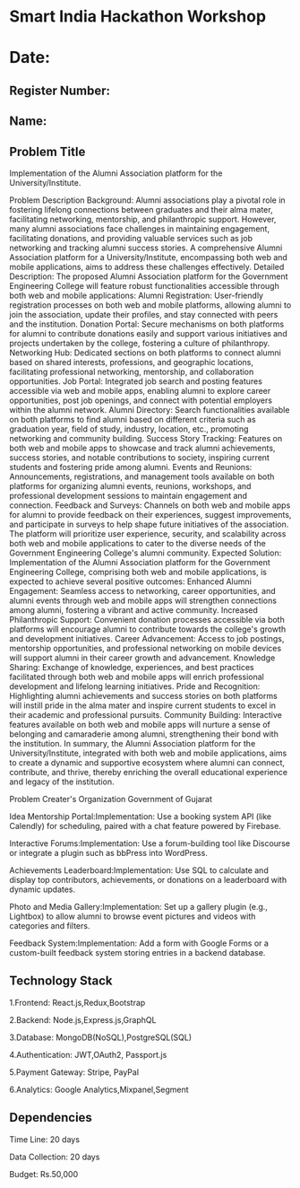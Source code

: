 # Smart India Hackathon Workshop
# Date:
## Register Number:
## Name:
## Problem Title
Implementation of the Alumni Association platform for the University/Institute.

Problem Description
Background: Alumni associations play a pivotal role in fostering lifelong connections between graduates and their alma mater, facilitating networking, mentorship, and philanthropic support. However, many alumni associations face challenges in maintaining engagement, facilitating donations, and providing valuable services such as job networking and tracking alumni success stories. A comprehensive Alumni Association platform for a University/Institute, encompassing both web and mobile applications, aims to address these challenges effectively. Detailed Description: The proposed Alumni Association platform for the Government Engineering College will feature robust functionalities accessible through both web and mobile applications: Alumni Registration: User-friendly registration processes on both web and mobile platforms, allowing alumni to join the association, update their profiles, and stay connected with peers and the institution. Donation Portal: Secure mechanisms on both platforms for alumni to contribute donations easily and support various initiatives and projects undertaken by the college, fostering a culture of philanthropy. Networking Hub: Dedicated sections on both platforms to connect alumni based on shared interests, professions, and geographic locations, facilitating professional networking, mentorship, and collaboration opportunities. Job Portal: Integrated job search and posting features accessible via web and mobile apps, enabling alumni to explore career opportunities, post job openings, and connect with potential employers within the alumni network. Alumni Directory: Search functionalities available on both platforms to find alumni based on different criteria such as graduation year, field of study, industry, location, etc., promoting networking and community building. Success Story Tracking: Features on both web and mobile apps to showcase and track alumni achievements, success stories, and notable contributions to society, inspiring current students and fostering pride among alumni. Events and Reunions: Announcements, registrations, and management tools available on both platforms for organizing alumni events, reunions, workshops, and professional development sessions to maintain engagement and connection. Feedback and Surveys: Channels on both web and mobile apps for alumni to provide feedback on their experiences, suggest improvements, and participate in surveys to help shape future initiatives of the association. The platform will prioritize user experience, security, and scalability across both web and mobile applications to cater to the diverse needs of the Government Engineering College's alumni community. Expected Solution: Implementation of the Alumni Association platform for the Government Engineering College, comprising both web and mobile applications, is expected to achieve several positive outcomes: Enhanced Alumni Engagement: Seamless access to networking, career opportunities, and alumni events through web and mobile apps will strengthen connections among alumni, fostering a vibrant and active community. Increased Philanthropic Support: Convenient donation processes accessible via both platforms will encourage alumni to contribute towards the college's growth and development initiatives. Career Advancement: Access to job postings, mentorship opportunities, and professional networking on mobile devices will support alumni in their career growth and advancement. Knowledge Sharing: Exchange of knowledge, experiences, and best practices facilitated through both web and mobile apps will enrich professional development and lifelong learning initiatives. Pride and Recognition: Highlighting alumni achievements and success stories on both platforms will instill pride in the alma mater and inspire current students to excel in their academic and professional pursuits. Community Building: Interactive features available on both web and mobile apps will nurture a sense of belonging and camaraderie among alumni, strengthening their bond with the institution. In summary, the Alumni Association platform for the University/Institute, integrated with both web and mobile applications, aims to create a dynamic and supportive ecosystem where alumni can connect, contribute, and thrive, thereby enriching the overall educational experience and legacy of the institution.

Problem Creater's Organization
Government of Gujarat

Idea
Mentorship Portal:Implementation: Use a booking system API (like Calendly) for scheduling, paired with a chat feature powered by Firebase.

Interactive Forums:Implementation: Use a forum-building tool like Discourse or integrate a plugin such as bbPress into WordPress.

Achievements Leaderboard:Implementation: Use SQL to calculate and display top contributors, achievements, or donations on a leaderboard with dynamic updates.

Photo and Media Gallery:Implementation: Set up a gallery plugin (e.g., Lightbox) to allow alumni to browse event pictures and videos with categories and filters.

Feedback System:Implementation: Add a form with Google Forms or a custom-built feedback system storing entries in a backend database.



## Technology Stack
1.Frontend: React.js,Redux,Bootstrap

2.Backend: Node.js,Express.js,GraphQL

3.Database: MongoDB(NoSQL),PostgreSQL(SQL)

4.Authentication: JWT,OAuth2, Passport.js

5.Payment Gateway: Stripe, PayPal

6.Analytics: Google Analytics,Mixpanel,Segment

## Dependencies
Time Line: 20 days

Data Collection: 20 days

Budget: Rs.50,000

